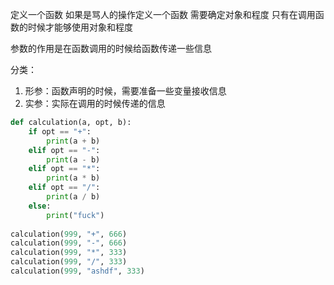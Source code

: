 定义一个函数
如果是骂人的操作定义一个函数
需要确定对象和程度
只有在调用函数的时候才能够使用对象和程度

参数的作用是在函数调用的时候给函数传递一些信息

分类：
1. 形参：函数声明的时候，需要准备一些变量接收信息
2. 实参：实际在调用的时候传递的信息

```python
def calculation(a, opt, b):  
    if opt == "+":  
        print(a + b)  
    elif opt == "-":  
        print(a - b)  
    elif opt == "*":  
        print(a * b)  
    elif opt == "/":  
        print(a / b)  
    else:  
        print("fuck")  
  
calculation(999, "+", 666)  
calculation(999, "-", 666)  
calculation(999, "*", 333)  
calculation(999, "/", 333)  
calculation(999, "ashdf", 333)
```


